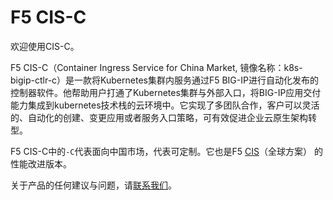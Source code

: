 # F5 CIS-C

欢迎使用CIS-C。

F5 CIS-C（Container Ingress Service for China Market, 镜像名称：k8s-bigip-ctlr-c）是一款将Kubernetes集群内服务通过F5 BIG-IP进行自动化发布的控制器软件。他帮助用户打通了Kubernetes集群与外部入口，将BIG-IP应用交付能力集成到kubernetes技术栈的云环境中。它实现了多团队合作，客户可以灵活的、自动化的创建、变更应用或者服务入口策略，可有效促进企业云原生架构转型。

F5 CIS-C中的`-C`代表面向中国市场，代表可定制。它也是F5 [CIS](https://clouddocs.f5.com/containers/latest)（全球方案） 的性能改进版本。

关于产品的任何建议与问题，请[联系我们](./Support-and-contact/)。

